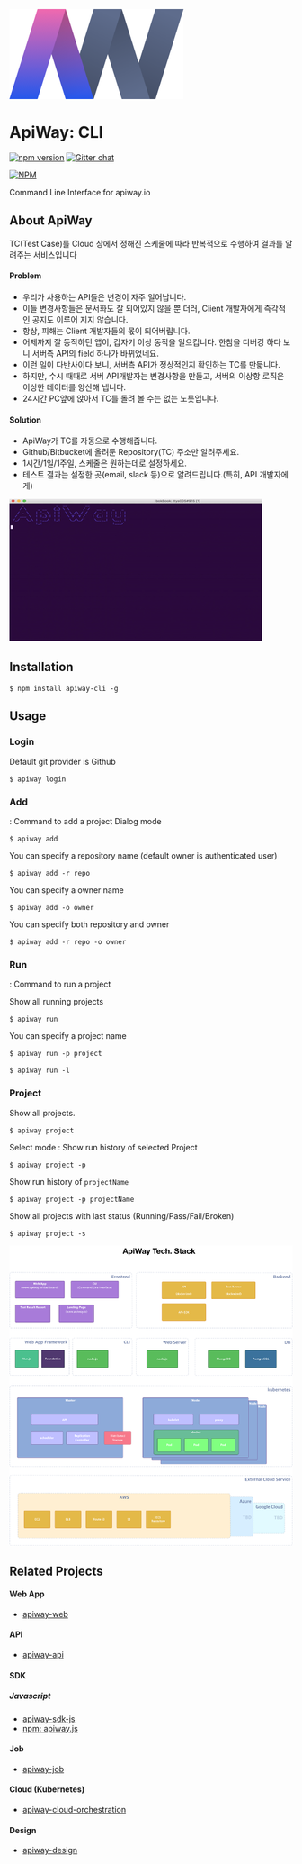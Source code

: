 ![logo](https://github.com/ApiWay/apiway-design/blob/master/img/logo.png)
# ApiWay: CLI
[![npm version](https://badge.fury.io/js/apiway-cli.svg)](https://badge.fury.io/js/apiway-cli)
<a href="https://gitter.im/ApiWay/apiway-cli?utm_source=badge&utm_medium=badge&utm_campaign=pr-badge&utm_content=badge"><img src="https://badges.gitter.im/Join Chat.svg" alt="Gitter chat" height="18"></a>

[![NPM](https://nodei.co/npm/apiway-cli.png)](https://nodei.co/npm/apiway-cli/)

Command Line Interface for apiway.io

## About ApiWay
TC(Test Case)를 Cloud 상에서 정해진 스케줄에 따라 반복적으로 수행하여 결과를 알려주는 서비스입니다
#### Problem
* 우리가 사용하는 API들은 변경이 자주 일어납니다.
* 이들 변경사항들은 문서화도 잘 되어있지 않을 뿐 더러, Client 개발자에게 즉각적인 공지도 이루어 지지 않습니다.
* 항상, 피해는 Client 개발자들의 몫이 되어버립니다.
* 어제까지 잘 동작하던 앱이, 갑자기 이상 동작을 일으킵니다.  한참을 디버깅 하다 보니 서버측 API의 field 하나가 바뀌었네요.
* 이런 일이 다반사이다 보니, 서버측 API가 정상적인지 확인하는 TC를 만듧니다.
* 하지만, 수시 때때로 서버 API개발자는 변경사항을 만들고, 서버의 이상항 로직은 이상한 데이터를 양산해 냅니다.
* 24시간 PC앞에 앉아서 TC를 돌려 볼 수는 없는 노릇입니다.
#### Solution
* ApiWay가 TC를 자동으로 수행해줍니다.
* Github/Bitbucket에 올려둔 Repository(TC) 주소만 알려주세요.
* 1시간/1일/1주일, 스케줄은 원하는데로 설정하세요.
* 테스트 결과는 설정한 곳(email, slack 등)으로 알려드립니다.(특히, API 개발자에게)


![ApiWay CLI](https://github.com/ApiWay/apiway-cli/blob/master/docs/img/apiway-cli.gif)

## Installation
```shell
$ npm install apiway-cli -g
```

## Usage
### Login
Default git provider is Github
```shell
$ apiway login
```
### Add
: Command to add a project
Dialog mode
```shell
$ apiway add
```
You can specify a repository name
(default owner is authenticated user)
```shell
$ apiway add -r repo
```
You can specify a owner name
```shell
$ apiway add -o owner
```
You can specify both repository and owner
```shell
$ apiway add -r repo -o owner
```

### Run
: Command to run a project

Show all running projects
```shell
$ apiway run 
```
You can specify a project name
```shell
$ apiway run -p project
```

```shell
$ apiway run -l
```
### Project
Show all projects.
```shell
$ apiway project
```
Select mode : Show run history of selected Project
```shell
$ apiway project -p
```
Show run history of `projectName`
```shell
$ apiway project -p projectName
```
Show all projects with last status (Running/Pass/Fail/Broken)
```shell
$ apiway project -s
```

![ApiWay Tech. Stack](https://github.com/ApiWay/apiway-cli/blob/master/docs/img/apiway_tech_stack.png)


## Related Projects
#### Web App
* [apiway-web](https://github.com/ApiWay/apiway-web)
#### API
* [apiway-api](https://github.com/ApiWay/apiway-api)
#### SDK
##### Javascript
* [apiway-sdk-js](https://github.com/ApiWay/apiway-sdk-js)
* [npm: apiway.js](https://www.npmjs.com/package/apiway.js)
#### Job
* [apiway-job](https://github.com/ApiWay/apiway-job)
#### Cloud (Kubernetes)
* [apiway-cloud-orchestration](https://github.com/ApiWay/apiway-cloud-orchestration)
#### Design
* [apiway-design](https://github.com/ApiWay/apiway-design)
